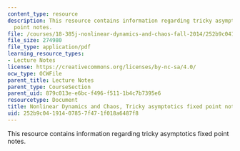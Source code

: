 ```yaml
---
content_type: resource
description: This resource contains information regarding tricky asymptotics fixed
  point notes.
file: /courses/18-385j-nonlinear-dynamics-and-chaos-fall-2014/252b9c04191407857f471f018a6487f8_MIT18_385JF14_Tricky_Point.pdf
file_size: 274980
file_type: application/pdf
learning_resource_types:
- Lecture Notes
license: https://creativecommons.org/licenses/by-nc-sa/4.0/
ocw_type: OCWFile
parent_title: Lecture Notes
parent_type: CourseSection
parent_uid: 879c013e-e6bc-f496-f511-1b4c7b7395e6
resourcetype: Document
title: Nonlinear Dynamics and Chaos, Tricky asymptotics fixed point notes
uid: 252b9c04-1914-0785-7f47-1f018a6487f8
---
```

This resource contains information regarding tricky asymptotics fixed point notes.